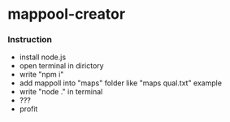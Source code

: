 # mappool-creator
### Instruction
- install node.js
- open terminal in dirictory
- write "npm i"
- add mappoll into "maps" folder like "maps qual.txt" example
- write "node ." in terminal
- ???
- profit
